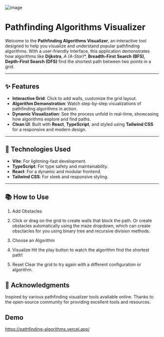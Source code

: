 ![image](https://github.com/user-attachments/assets/e93bca12-7db3-42eb-b059-af1e214e62bb)

# Pathfinding Algorithms Visualizer  

Welcome to the **Pathfinding Algorithms Visualizer**, an interactive tool designed to help you visualize and understand popular pathfinding algorithms. With a user-friendly interface, this application demonstrates how algorithms like **Dijkstra**, **A* (A-Star)**, **Breadth-First Search (BFS)**, **Depth-First Search (DFS)** find the shortest path between two points in a grid.

---

## ✨ Features  

- **Interactive Grid**: Click to add walls, customize the grid layout.  
- **Algorithm Demonstration**: Watch step-by-step visualizations of pathfinding algorithms in action.  
- **Dynamic Visualization**: See the process unfold in real-time, showcasing how algorithms explore and find paths.   
- **Clean UI**: Built with **React**, **TypeScript**, and styled using **Tailwind CSS** for a responsive and modern design.

---

## 🚀 Technologies Used  

- **Vite**: For lightning-fast development.  
- **TypeScript**: For type safety and maintainability.  
- **React**: For a dynamic and modular frontend.  
- **Tailwind CSS**: For sleek and responsive styling.  

---

## 📚 How to Use

1. Add Obstacles

2. Click or drag on the grid to create walls that block the path. Or create obstacles automatically using the maze dropdown, which can create obsctacles for you using binary tree and recursive division methods.

3. Choose an Algorithm

4. Visualize
Hit the play button to watch the algorithm find the shortest path!

5. Reset
Clear the grid to try again with a different configuration or algorithm.


## 🧩 Acknowledgments
Inspired by various pathfinding visualizer tools available online.
Thanks to the open-source community for providing excellent tools and resources.

## Demo 
https://pathfinding-algorithms.vercel.app/

